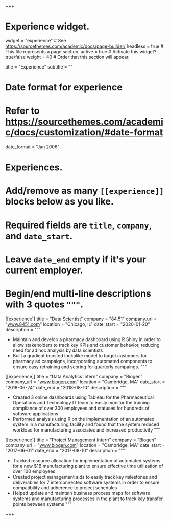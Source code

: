 +++
# Experience widget.
widget = "experience"  # See https://sourcethemes.com/academic/docs/page-builder/
headless = true  # This file represents a page section.
active = true  # Activate this widget? true/false
weight = 40  # Order that this section will appear.

title = "Experience"
subtitle = ""

# Date format for experience
#   Refer to https://sourcethemes.com/academic/docs/customization/#date-format
date_format = "Jan 2006"

# Experiences.
#   Add/remove as many `[[experience]]` blocks below as you like.
#   Required fields are `title`, `company`, and `date_start`.
#   Leave `date_end` empty if it's your current employer.
#   Begin/end multi-line descriptions with 3 quotes `"""`.
[[experience]]
  title = "Data Scientist"
  company = "84.51"
  company_url = "www.8451.com"
  location = "Chicago, IL"
  date_start = "2020-01-20"
  description = """
  
  * Maintain and develop a pharmacy dashboard using R Shiny in order to allow stakeholders to track key KPIs and customer behavior, reducing need for ad hoc analysis by data scientists
  * Built a gradient boosted lookalike model to target customers for pharmacy ad campaigns, incorporating automated components to ensure easy retraining and scoring for quarterly campaings.
  """
  
[[experience]]
  title = "Data Analytics Intern"
  company = "Biogen"
  company_url = "www.biogen.com"
  location = "Cambridge, MA"
  date_start = "2018-06-24"
  date_end = "2018-08-10"
  description = """
  
  * Created 3 online dashboards using Tableau for the Pharmaceutical Operations and Technology IT team to easily monitor the training compliance of over 300 employees and statuses for hundreds of software applications
  * Performed analysis using R on the implementation of an automated system in a manufacturing facility and found that the system reduced workload for manufacturing associates and increased productivity
  """

[[experience]]
  title = "Project Management Intern"
  company = "Biogen"
  company_url = "www.biogen.com"
  location = "Cambridge, MA"
  date_start = "2017-06-01"
  date_end = "2017-08-10"
  description = """
  
  * Tracked resource allocation for implementation of automated systems for a new $1B manufacturing plant to ensure effective time utilization of over 100 employees
  * Created project management aids to easily track key milestones and deliverables for 7 interconnected software systems in order to ensure compatibility and adherence to project schedules
  * Helped update and maintain business process maps for software systems and manufacturing processes in the plant to track key transfer points between systems
  """

+++
